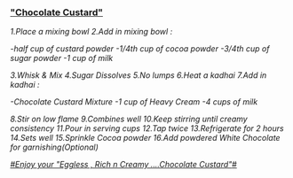 ###     <u>"Chocolate Custard"</u>

*1.Place a mixing bowl*
*2.Add in mixing bowl :*

 *-half cup of custard powder*
 *-1/4th cup of cocoa powder*
 *-3/4th cup of sugar powder*
 *-1 cup of milk*

*3.Whisk & Mix*
*4.Sugar Dissolves*
*5.No lumps*
*6.Heat a kadhai*
*7.Add in kadhai :*

*-Chocolate Custard Mixture*
*-1 cup of Heavy Cream*
*-4 cups of milk*

*8.Stir on low flame*
*9.Combines well*
*10.Keep stirring until creamy consistency*
*11.Pour in serving cups*
*12.Tap twice*
*13.Refrigerate for 2 hours*
*14.Sets well*
*15.Sprinkle Cocoa powder*
*16.Add powdered White Chocolate for garnishing(Optional)*

<u>*#Enjoy your "Eggless , Rich n Creamy ....Chocolate Custard"*#</u>